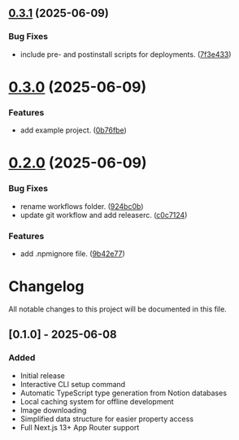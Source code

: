 ## [0.3.1](https://github.com/m6511/notion-nextjs/compare/v0.3.0...v0.3.1) (2025-06-09)


### Bug Fixes

* include pre- and postinstall scripts for deployments. ([7f3e433](https://github.com/m6511/notion-nextjs/commit/7f3e4337debb7959129795b6387ea04cf019dce7))

# [0.3.0](https://github.com/m6511/notion-nextjs/compare/v0.2.0...v0.3.0) (2025-06-09)


### Features

* add example project. ([0b76fbe](https://github.com/m6511/notion-nextjs/commit/0b76fbe6f33bca116eb10118fb124eec1ec77e9c))

# [0.2.0](https://github.com/m6511/notion-nextjs/compare/v0.1.0...v0.2.0) (2025-06-09)


### Bug Fixes

* rename workflows folder. ([924bc0b](https://github.com/m6511/notion-nextjs/commit/924bc0bccf9616e299b80d6444161d18ba9cb057))
* update git workflow and add releaserc. ([c0c7124](https://github.com/m6511/notion-nextjs/commit/c0c7124e63bd6bb1b350bc453a604994ac738bf9))


### Features

* add .npmignore file. ([9b42e77](https://github.com/m6511/notion-nextjs/commit/9b42e77b9b00afc1765ec7471311e5cbb8b3c08c))

# Changelog

All notable changes to this project will be documented in this file.

## [0.1.0] - 2025-06-08

### Added

- Initial release
- Interactive CLI setup command
- Automatic TypeScript type generation from Notion databases
- Local caching system for offline development
- Image downloading
- Simplified data structure for easier property access
- Full Next.js 13+ App Router support
